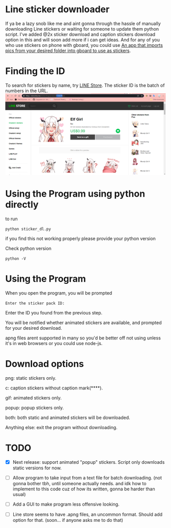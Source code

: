 # Line sticker downloader

If ya be a lazy snob like me and aint gonna through the hassle of manually downloading Line stickers or waiting for someone to update them python script. I've added @2x sticker download and caption stickers download option in this and will soon add more if i can get ideas. And for any of you who use stickers on phone with gboard, you could use [An app that imports pics from your desired folder into gboard to use as stickers](https://play.google.com/store/apps/details?id=com.crossbowffs.usticker&hl=en).

# Finding the ID

To search for stickers by name, try [LINE Store](https://store.line.me/home/).  The sticker ID is the batch of numbers in the URL.
![](images/stickerID.png)

# Using the Program using python directly

to run 

`python sticker_dl.py`

if you find this not working properly please provide your python version

Check python version 

`python -V`

# Using the Program
When you open the program, you will be prompted

```Enter the sticker pack ID:```

Enter the ID you found from the previous step.

You will be notified whether animated stickers are available, and prompted for your desired download.

apng files arent supported in many so you'd be better off not using unless it's in web browsers or you could use node-js.

# Download options
png: static stickers only.

c: caption stickers without caption mark(****).

gif: animated stickers only.

popup: popup stickers only.

both: both static and animated stickers will be downloaded.

Anything else: exit the program without downloading.


# TODO

- [x] Next release: support animated "popup" stickers. Script only downloads static versions for now.

- [ ] Allow program to take input from a text file for batch downloading. (not gonna bother tbh, until someone actually needs. and idk how to implement to this code cuz of how its written, gonna be harder than usual)

- [ ] Add a GUI to make program less offensive looking.

- [ ] Line store seems to have .apng files, an uncommon format. Should add option for that. (soon... if anyone asks me to do that)
